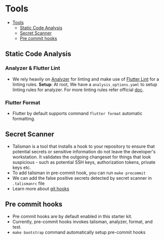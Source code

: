 # Tools

- [Tools](#tools)
  - [Static Code Analysis](#static-code-analysis)
  - [Secret Scanner](#secret-scanner)
  - [Pre commit hooks](#pre-commit-hooks)

## Static Code Analysis

### Analyzer & Flutter Lint

- We rely heavily on [Analyzer](https://pub.dev/packages/analyzer) for linting and make use of [Flutter Lint](https://pub.dev/packages/flutter_lints) for a linting rules.
  **Setup**: At root, We have a `analysis_options.yaml` to setup linting rules for analyzer. For more linting rules refer official [doc](https://dart.dev/tools/linter-rules).

### Flutter Format
- Flutter by default supports command `flutter format` automatic formatting.

## Secret Scanner

- Talisman is a tool that installs a hook to your repository to ensure that potential secrets or sensitive information do not leave the developer's workstation. It validates the outgoing changeset for things that look suspicious - such as potential SSH keys, authorization tokens, private keys etc.
- To add talisman in pre-commit hook, you can run `make precommit`
- We can add the false positive secrets detected by secret scanner in `.talismanrc` file
- Learn more about [git hooks](https://git-scm.com/book/en/v2/Customizing-Git-Git-Hooks)

## Pre commit hooks

- Pre commit hooks are by default enabled in this starter kit.
- Currently, pre-commit hooks invokes talisman, analyzer, format, and test.
- `make bootstrap` command automatically setup pre-commit hooks
